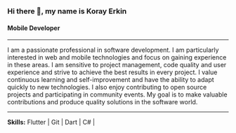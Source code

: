 ### Hi there 👋, my name is Koray Erkin
#### Mobile Developer

---

I am a passionate professional in software development. I am particularly interested in web and mobile technologies and focus on gaining experience in these areas. I am sensitive to project management, code quality and user experience and strive to achieve the best results in every project. I value continuous learning and self-improvement and have the ability to adapt quickly to new technologies. I also enjoy contributing to open source projects and participating in community events. My goal is to make valuable contributions and produce quality solutions in the software world.

---

__Skills:__ Flutter | Git | Dart | C# |
